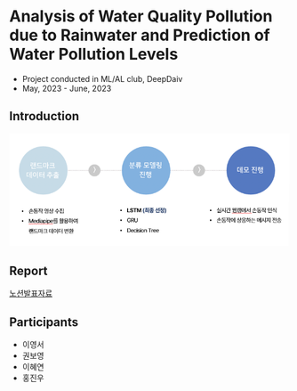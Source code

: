 # Analysis of Water Quality Pollution due to Rainwater and Prediction of Water Pollution Levels	   
* Project conducted in ML/AL club, DeepDaiv
* May, 2023 - June, 2023
## Introduction
![process](https://github.com/monator16/handPose_recognition/blob/main/image.png)


## Report
[노션발표자료](https://determined-biplane-ee5.notion.site/GRU-18f6cfffb7eb4ace9502d99897aebfdb?pvs=4)

## Participants
 * 이영서
 * 권보영
 * 이혜연
 * 홍진우


